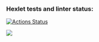 ### Hexlet tests and linter status:
[![Actions Status](https://github.com/SKDmitrich/frontend-project-lvl1/workflows/hexlet-check/badge.svg)](https://github.com/SKDmitrich/frontend-project-lvl1/actions)

<a href="https://codeclimate.com/github/codeclimate/codeclimate/maintainability"><img src="https://api.codeclimate.com/v1/badges/a99a88d28ad37a79dbf6/maintainability" /></a>
